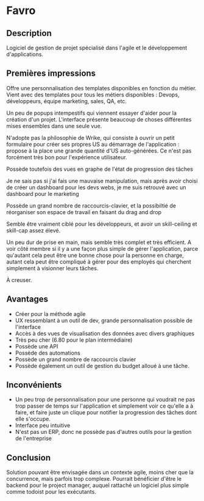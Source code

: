 # Favro

## Description

Logiciel de gestion de projet spécialisé dans l'agile et le développement d'applications.


## Premières impressions

Offre une personnalisation des templates disponibles en fonction du métier. Vient avec des templates pour tous les métiers disponibles :  Devops, développeurs, équipe marketing, sales, QA, etc.

Un peu de popups intempestifs qui viennent essayer d'aider pour la création d'un projet. L'interface présente beaucoup de choses différentes mises ensembles dans une seule vue.

N'adopte pas la philosophie de Wrike, qui consiste à ouvrir un petit formulaire pour créer ses propres US au démarrage de l'application : propose à la place une grande quantité d'US auto-générées. Ce n'est pas forcément très bon pour l'expérience utilisateur.

Possède toutefois des vues en graphe de l'état de progression des tâches 

Je ne sais pas si j'ai fais une mauvaise manipulation, mais après avoir choisi de créer un dashboard pour les devs webs, je me suis retrouvé avec un dashboard pour le marketing

Possède un grand nombre de raccourcis-clavier, et la possibiltié de réorganiser son espace de travail en faisant du drag and drop

Semble être vraiment ciblé pour les développeurs, et avoir un skill-ceiling et skill-cap assez élevé.

Un peu dur de prise en main, mais semble très complet et très efficient. A voir côté membre si il y a une façon plus simple de gérer l'application, parce qu'autant cela peut être une bonne chose pour la personne en charge, autant cela peut être compliqué à gérer pour des employés qui cherchent simplement à visionner leurs tâches.

À creuser.


## Avantages
 
 * Créer pour la méthode agile
 * UX ressemblant à un outil de dev, grande personnalisation possible de l'interface
 * Accès à des vues de visualisation des données avec divers graphiques
 * Très peu cher (6.80 pour le plan intermédiaire)
 * Possède une API
 * Possède des automations
 * Possède un grand nombre de raccourcis clavier
 * Possède également un outil de gestion du budget alloué à une tâche.

## Inconvénients

 * Un peu trop de personnalisation pour une personne qui voudrait ne pas trop passer de temps sur l'application et simplement voir ce qu'elle a à faire, et faire juste un clique pour notifier la progression des tâches dont elle s'occupe.
 * Interface peu intuitive
 * N'est pas un ERP, donc ne possède pas d'autres outils pour la gestion de l'entreprise

## Conclusion

Solution pouvant être envisagée dans un contexte agile, moins cher que la concurrence, mais parfois trop complexe. Pourrait bénéficier d'être le backend pour le project manager, auquel rattaché un logiciel plus simple comme todoist pour les exécutants.